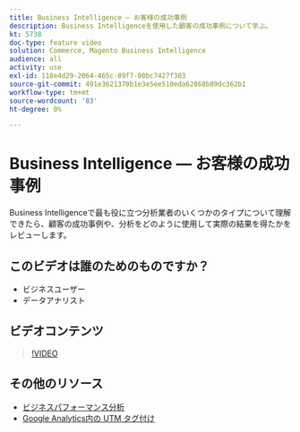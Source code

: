 ```yaml
---
title: Business Intelligence — お客様の成功事例
description: Business Intelligenceを使用した顧客の成功事例について学ぶ。
kt: 5738
doc-type: feature video
solution: Commerce, Magento Business Intelligence
audience: all
activity: use
exl-id: 118e4d29-2064-465c-89f7-00bc7427f383
source-git-commit: 491e3621370b1e3e5ee510eda62868b89dc362b1
workflow-type: tm+mt
source-wordcount: '83'
ht-degree: 0%

---
```


# Business Intelligence — お客様の成功事例

Business Intelligenceで最も役に立つ分析業者のいくつかのタイプについて理解できたら、顧客の成功事例や、分析をどのように使用して実際の結果を得たかをレビューします。

## このビデオは誰のためのものですか？

- ビジネスユーザー
- データアナリスト

## ビデオコンテンツ

>[!VIDEO](https://video.tv.adobe.com/v/35992?quality=12&learn=on)

## その他のリソース

- [ビジネスパフォーマンス分析](https://docs.magento.com/mbi/data-analyst/analysis/bus-perf-analysis.html)
- [Google Analytics内の UTM タグ付け](https://docs.magento.com/mbi/best-practices/utm-tagging-google.html)
